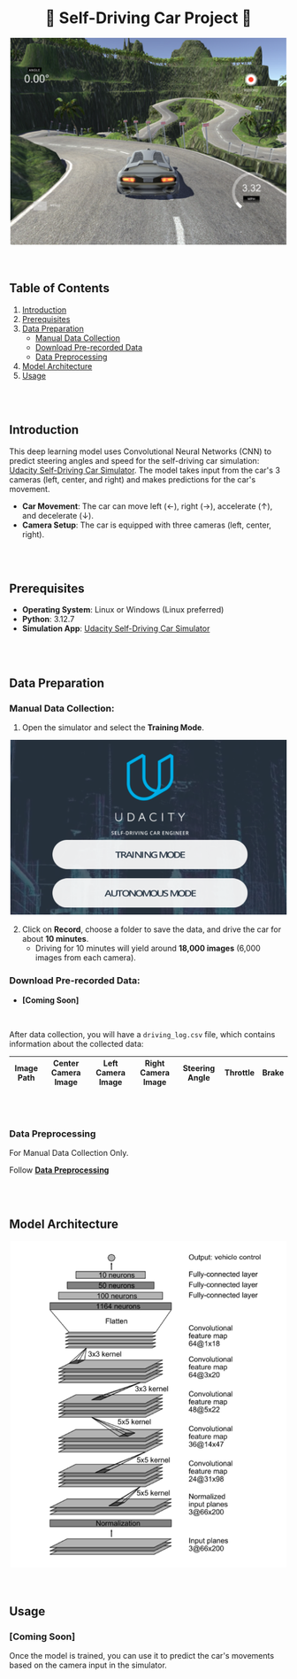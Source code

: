 <div align="center">
    <h1 align="center">🚗 Self-Driving Car Project 🚗</h1>
    <img src="images/1.png" width="500" />
</div>

<br>
<br>

## Table of Contents
1. [Introduction](#introduction)
2. [Prerequisites](#prerequisites)
3. [Data Preparation](#data-preparation)
   - [Manual Data Collection](#manual-data-collection)
   - [Download Pre-recorded Data](#download-pre-recorded-data)
   - [Data Preprocessing](#data-preprocessing)
4. [Model Architecture](#model-architecture)
5. [Usage](#usage)

<br>
<br>

## Introduction

This deep learning model uses Convolutional Neural Networks (CNN) to predict steering angles and speed for the self-driving car simulation: [Udacity Self-Driving Car Simulator](https://github.com/udacity/self-driving-car-sim). The model takes input from the car's 3 cameras (left, center, and right) and makes predictions for the car's movement.

- **Car Movement**: The car can move left (←), right (→), accelerate (↑), and decelerate (↓).
- **Camera Setup**: The car is equipped with three cameras (left, center, right).

<br>
<br>

## Prerequisites

- **Operating System**: Linux or Windows (Linux preferred)
- **Python**: 3.12.7
- **Simulation App**: [Udacity Self-Driving Car Simulator](https://github.com/udacity/self-driving-car-sim)

<br>
<br>

## Data Preparation

### Manual Data Collection:
1. Open the simulator and select the **Training Mode**.

<div align="center">
    <img src="images/2.png" width="500" />
</div>

2. Click on **Record**, choose a folder to save the data, and drive the car for about **10 minutes**.
   - Driving for 10 minutes will yield around **18,000 images** (6,000 images from each camera).

### Download Pre-recorded Data:
- **[Coming Soon]**

<br>

After data collection, you will have a `driving_log.csv` file, which contains information about the collected data:

| Image Path | Center Camera Image | Left Camera Image | Right Camera Image | Steering Angle | Throttle | Brake |
|------------|---------------------|-------------------|--------------------|----------------|----------|-------|

<br>
<br>

### Data Preprocessing
For Manual Data Collection Only.

Follow [**Data Preprocessing**](DataPreprocessing.md)

<br>
<br>

## Model Architecture

<div align="center">
    <img src="images/4.png" width="500" />
</div>

<br>
<br>

## Usage

### [Coming Soon]

Once the model is trained, you can use it to predict the car's movements based on the camera input in the simulator.
